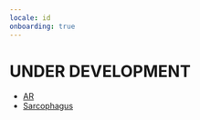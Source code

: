```yaml
---
locale: id
onboarding: true
---
```


# UNDER DEVELOPMENT

- [AR](getting-started/ar.md)
- [Sarcophagus](getting-started/sarco.md)
